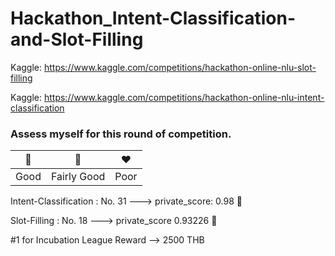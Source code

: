 # Hackathon_Intent-Classification-and-Slot-Filling

Kaggle: https://www.kaggle.com/competitions/hackathon-online-nlu-slot-filling

Kaggle: https://www.kaggle.com/competitions/hackathon-online-nlu-intent-classification

### Assess myself for this round of competition.

| 💚  | 💛 | ❤️ |
| --- | --- | --- |
| Good | Fairly Good  | Poor |

Intent-Classification : No. 31 ---> private_score: 0.98 💚

Slot-Filling : No. 18 --->  private_score 0.93226 💚

#1 for Incubation League Reward --> 2500 THB
